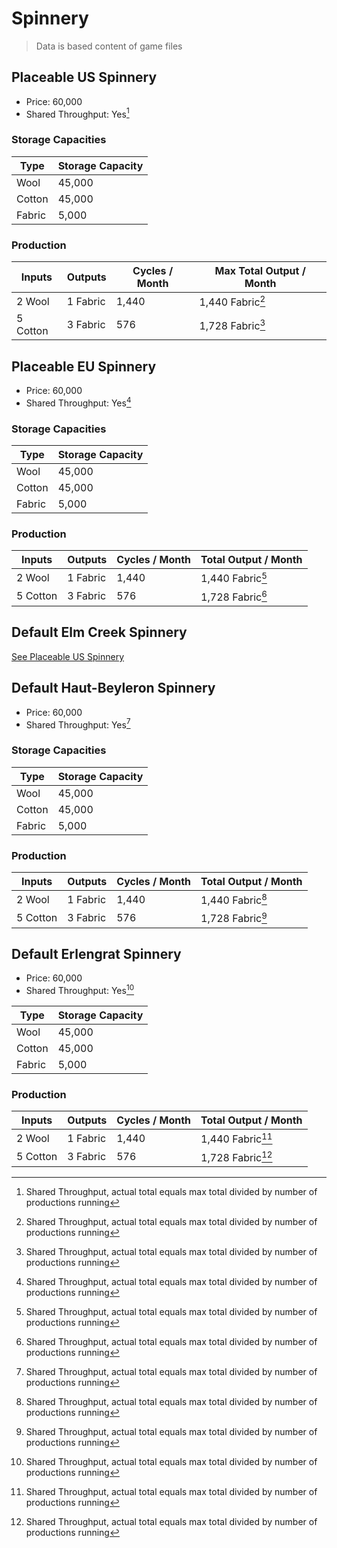 # Spinnery

> Data is based content of game files

## Placeable US Spinnery

- Price: 60,000
- Shared Throughput: Yes[^1]

### Storage Capacities

| Type | Storage Capacity |
|---|---|
|Wool|45,000|
|Cotton|45,000|
|Fabric|5,000|

### Production

| Inputs | Outputs | Cycles / Month | Max Total Output / Month |
|---|---|---|---|
| 2 Wool | 1 Fabric | 1,440 | 1,440 Fabric[^1] |
| 5 Cotton | 3 Fabric | 576 | 1,728 Fabric[^1] |

## Placeable EU Spinnery

- Price: 60,000
- Shared Throughput: Yes[^1]

### Storage Capacities

| Type | Storage Capacity |
|---|---|
|Wool|45,000|
|Cotton|45,000|
|Fabric|5,000|

### Production

| Inputs | Outputs | Cycles / Month | Total Output / Month |
|---|---|---|---|
| 2 Wool | 1 Fabric | 1,440 | 1,440 Fabric[^1] |
| 5 Cotton | 3 Fabric | 576 | 1,728 Fabric[^1] |

## Default Elm Creek Spinnery

[See Placeable US Spinnery](#placeable-us-spinnery)

## Default Haut-Beyleron Spinnery

- Price: 60,000
- Shared Throughput: Yes[^1]

### Storage Capacities

| Type | Storage Capacity |
|---|---|
|Wool|45,000|
|Cotton|45,000|
|Fabric|5,000|

### Production

| Inputs | Outputs | Cycles / Month | Total Output / Month |
|---|---|---|---|
| 2 Wool | 1 Fabric | 1,440 | 1,440 Fabric[^1] |
| 5 Cotton | 3 Fabric | 576 | 1,728 Fabric[^1] |

## Default Erlengrat Spinnery

- Price: 60,000
- Shared Throughput: Yes[^1]

| Type | Storage Capacity |
|---|---|
|Wool|45,000|
|Cotton|45,000|
|Fabric|5,000|

### Production

| Inputs | Outputs | Cycles / Month | Total Output / Month |
|---|---|---|---|
| 2 Wool | 1 Fabric | 1,440 | 1,440 Fabric[^1] |
| 5 Cotton | 3 Fabric | 576 | 1,728 Fabric[^1] |

[^1]: Shared Throughput, actual total equals max total divided by number of productions running